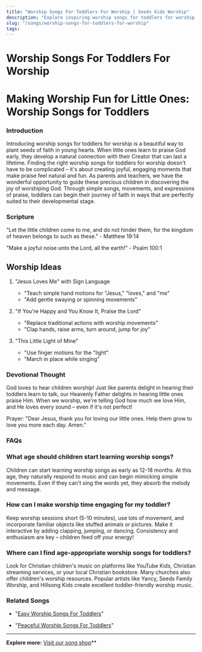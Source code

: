 ```yaml
---
title: "Worship Songs For Toddlers For Worship | Seeds Kids Worship"
description: "Explore inspiring worship songs for toddlers for worship for children's worship and faith development. Biblical music resources for families and ministry."
slug: "/songs/worship-songs-for-toddlers-for-worship"
tags:
---
```


# Worship Songs For Toddlers For Worship

# Making Worship Fun for Little Ones: Worship Songs for Toddlers

### Introduction
Introducing worship songs for toddlers for worship is a beautiful way to plant seeds of faith in young hearts. When little ones learn to praise God early, they develop a natural connection with their Creator that can last a lifetime. Finding the right worship songs for toddlers for worship doesn't have to be complicated – it's about creating joyful, engaging moments that make praise feel natural and fun. As parents and teachers, we have the wonderful opportunity to guide these precious children in discovering the joy of worshiping God. Through simple songs, movements, and expressions of praise, toddlers can begin their journey of faith in ways that are perfectly suited to their developmental stage.

### Scripture
"Let the little children come to me, and do not hinder them, for the kingdom of heaven belongs to such as these." - Matthew 19:14

"Make a joyful noise unto the Lord, all the earth!" - Psalm 100:1

## Worship Ideas
1. "Jesus Loves Me" with Sign Language
   - "Teach simple hand motions for "Jesus," "loves," and "me"
   - "Add gentle swaying or spinning movements"

2. "If You're Happy and You Know It, Praise the Lord"
   - "Replace traditional actions with worship movements"
   - "Clap hands, raise arms, turn around, jump for joy"

3. "This Little Light of Mine"
   - "Use finger motions for the "light"
   - "March in place while singing"

### Devotional Thought
God loves to hear children worship! Just like parents delight in hearing their toddlers learn to talk, our Heavenly Father delights in hearing little ones praise Him. When we worship, we're telling God how much we love Him, and He loves every sound – even if it's not perfect!

Prayer: "Dear Jesus, thank you for loving our little ones. Help them grow to love you more each day. Amen."

### FAQs

### What age should children start learning worship songs?
Children can start learning worship songs as early as 12-18 months. At this age, they naturally respond to music and can begin mimicking simple movements. Even if they can't sing the words yet, they absorb the melody and message.

### How can I make worship time engaging for my toddler?
Keep worship sessions short (5-10 minutes), use lots of movement, and incorporate familiar objects like stuffed animals or pictures. Make it interactive by adding clapping, jumping, or dancing. Consistency and enthusiasm are key – children feed off your energy!

### Where can I find age-appropriate worship songs for toddlers?
Look for Christian children's music on platforms like YouTube Kids, Christian streaming services, or your local Christian bookstore. Many churches also offer children's worship resources. Popular artists like Yancy, Seeds Family Worship, and Hillsong Kids create excellent toddler-friendly worship music.

### Related Songs

- "[Easy Worship Songs For Toddlers](/songs/easy-worship-songs-for-toddlers/)"

- "[Peaceful Worship Songs For Toddlers](/songs/peaceful-worship-songs-for-toddlers/)"

---

**Explore more:** [Visit our song shop](https://seedskidsworship.com/shop)**

<!-- Schema Markup -->
<script type="application/ld+json">
{
  "@context": "https://schema.org",
  "@type": "MusicRecording",
  "name": "Worship Songs For Toddlers For Worship",
  "byArtist": {
    "@type": "MusicGroup",
    "name": "Seeds Kids Worship"
  },
  "isFamilyFriendly": true,
  "url": "https://seedskidsworship.com/songs/worship-songs-for-toddlers-for-worship/"
}
</script>